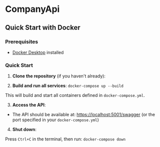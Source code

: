 # CompanyApi
## Quick Start with Docker

### Prerequisites

- [Docker Desktop](https://www.docker.com/products/docker-desktop/) installed

### Quick Start

1. **Clone the repository** (if you haven't already):


2. **Build and run all services**:
`docker-compose up --build`

This will build and start all containers defined in `docker-compose.yml`.

3. **Access the API**:

- The API should be available at: [https://localhost:5001/swagger](https://localhost:5001/swagger) 
  (or the port specified in your `docker-compose.yml`)

4. **Shut down**:

Press `Ctrl+C` in the terminal, then run:
`docker-compose down`